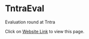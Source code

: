 # TntraEval
Evaluation round at Tntra

Click on <a href="https://keval9shah.github.io/TntraEval/">Website Link</a> to view this page.